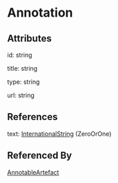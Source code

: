 
# Annotation





## Attributes

id: string

title: string

type: string

url: string



## References

text: [InternationalString](InternationalString.md) (ZeroOrOne)



## Referenced By

[AnnotableArtefact](AnnotableArtefact.md)


    